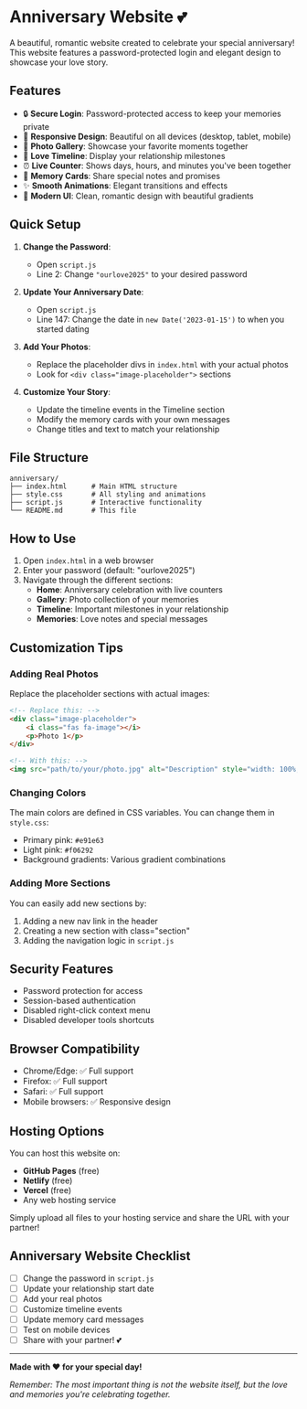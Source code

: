 # Anniversary Website 💕

A beautiful, romantic website created to celebrate your special anniversary! This website features a password-protected login and elegant design to showcase your love story.

## Features

- 🔒 **Secure Login**: Password-protected access to keep your memories private
- 📱 **Responsive Design**: Beautiful on all devices (desktop, tablet, mobile)
- 💝 **Photo Gallery**: Showcase your favorite moments together
- 📅 **Love Timeline**: Display your relationship milestones
- ⏰ **Live Counter**: Shows days, hours, and minutes you've been together
- 💌 **Memory Cards**: Share special notes and promises
- ✨ **Smooth Animations**: Elegant transitions and effects
- 🎨 **Modern UI**: Clean, romantic design with beautiful gradients

## Quick Setup

1. **Change the Password**: 
   - Open `script.js`
   - Line 2: Change `"ourlove2025"` to your desired password
   
2. **Update Your Anniversary Date**:
   - Open `script.js`
   - Line 147: Change the date in `new Date('2023-01-15')` to when you started dating

3. **Add Your Photos**:
   - Replace the placeholder divs in `index.html` with your actual photos
   - Look for `<div class="image-placeholder">` sections

4. **Customize Your Story**:
   - Update the timeline events in the Timeline section
   - Modify the memory cards with your own messages
   - Change titles and text to match your relationship

## File Structure

```
anniversary/
├── index.html      # Main HTML structure
├── style.css       # All styling and animations
├── script.js       # Interactive functionality
└── README.md       # This file
```

## How to Use

1. Open `index.html` in a web browser
2. Enter your password (default: "ourlove2025")
3. Navigate through the different sections:
   - **Home**: Anniversary celebration with live counters
   - **Gallery**: Photo collection of your memories
   - **Timeline**: Important milestones in your relationship
   - **Memories**: Love notes and special messages

## Customization Tips

### Adding Real Photos
Replace the placeholder sections with actual images:

```html
<!-- Replace this: -->
<div class="image-placeholder">
    <i class="fas fa-image"></i>
    <p>Photo 1</p>
</div>

<!-- With this: -->
<img src="path/to/your/photo.jpg" alt="Description" style="width: 100%; border-radius: 15px;">
```

### Changing Colors
The main colors are defined in CSS variables. You can change them in `style.css`:
- Primary pink: `#e91e63`
- Light pink: `#f06292`
- Background gradients: Various gradient combinations

### Adding More Sections
You can easily add new sections by:
1. Adding a new nav link in the header
2. Creating a new section with class="section"
3. Adding the navigation logic in `script.js`

## Security Features

- Password protection for access
- Session-based authentication
- Disabled right-click context menu
- Disabled developer tools shortcuts

## Browser Compatibility

- Chrome/Edge: ✅ Full support
- Firefox: ✅ Full support  
- Safari: ✅ Full support
- Mobile browsers: ✅ Responsive design

## Hosting Options

You can host this website on:
- **GitHub Pages** (free)
- **Netlify** (free)
- **Vercel** (free)
- Any web hosting service

Simply upload all files to your hosting service and share the URL with your partner!

## Anniversary Website Checklist

- [ ] Change the password in `script.js`
- [ ] Update your relationship start date
- [ ] Add your real photos
- [ ] Customize timeline events
- [ ] Update memory card messages
- [ ] Test on mobile devices
- [ ] Share with your partner! 💕

---

**Made with ❤️ for your special day!**

*Remember: The most important thing is not the website itself, but the love and memories you're celebrating together.*
